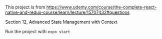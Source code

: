 This project is from https://www.udemy.com/course/the-complete-react-native-and-redux-course/learn/lecture/15707432#questions 

Section 12, Advanced State Management with Context

Run the project with `expo start`